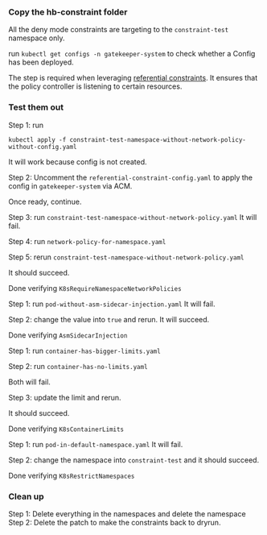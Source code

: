 ### Copy the hb-constraint folder 
All the deny mode constraints are targeting to the `constraint-test` namespace only. 

run `kubectl get configs -n gatekeeper-system` to check whether a Config has been deployed.

The step is required when leveraging [referential constraints](https://cloud.google.com/anthos-config-management/docs/how-to/creating-policy-controller-constraints#gatekeeper-config). It ensures that the policy controller is listening to certain resources.

### Test them out
Step 1: run 

```
kubectl apply -f constraint-test-namespace-without-network-policy-without-config.yaml
```

It will work because config is not created.

Step 2: Uncomment the `referential-constraint-config.yaml` to apply the config in `gatekeeper-system` via ACM.

Once ready, continue.

Step 3: run `constraint-test-namespace-without-network-policy.yaml`
It will fail.

Step 4: run `network-policy-for-namespace.yaml`

Step 5: rerun `constraint-test-namespace-without-network-policy.yaml`

It should succeed. 

Done verifying `K8sRequireNamespaceNetworkPolicies`

Step 1: run `pod-without-asm-sidecar-injection.yaml`
It will fail.

Step 2: change the value into `true` and rerun. It will succeed.

Done verifying `AsmSidecarInjection`

Step 1: run `container-has-bigger-limits.yaml`

Step 2: run `container-has-no-limits.yaml`

Both will fail.

Step 3: update the limit and rerun.

It should succeed.

Done verifying `K8sContainerLimits`

Step 1: run `pod-in-default-namespace.yaml`
It will fail.

Step 2: change the namespace into `constraint-test` and it should succeed.

Done verifying `K8sRestrictNamespaces`

### Clean up
Step 1: Delete everything in the namespaces and delete the namespace
Step 2: Delete the patch to make the constraints back to dryrun.